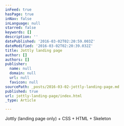 ```yaml
---
inFeed: true
hasPage: true
inNav: false
inLanguage: null
starred: false
keywords: []
description: ''
datePublished: '2016-03-02T02:20:59.003Z'
dateModified: '2016-03-02T02:20:39.032Z'
title: Jottly landing page
author: []
authors: []
publisher:
  name: null
  domain: null
  url: null
  favicon: null
sourcePath: _posts/2016-03-02-jottly-landing-page.md
published: true
url: jottly-landing-page/index.html
_type: Article

---
```

Jottly (landing page only) + CSS + HTML + Skeleton